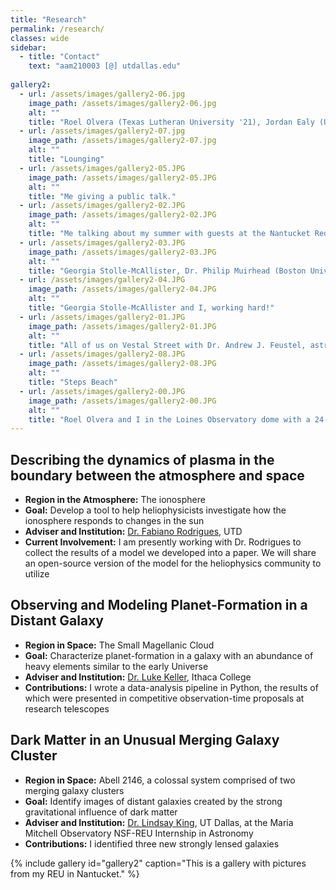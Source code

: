 ```yaml
---
title: "Research"
permalink: /research/
classes: wide
sidebar:
  - title: "Contact"
    text: "aam210003 [@] utdallas.edu"
    
gallery2:
  - url: /assets/images/gallery2-06.jpg
    image_path: /assets/images/gallery2-06.jpg
    alt: ""
    title: "Roel Olvera (Texas Lutheran University '21), Jordan Ealy (University of Maryland grad student), Celia Mulcahey (Mount Holyoke College '21), Abby Mintz (Yale '21), Georgia Stolle-McAllister and Dr. Regina Jorgenson (Maria Mitchell Observatory), and I atop the Vestal Street Observatory with the venerable Gary Walker."
  - url: /assets/images/gallery2-07.jpg
    image_path: /assets/images/gallery2-07.jpg
    alt: ""
    title: "Lounging"
  - url: /assets/images/gallery2-05.JPG
    image_path: /assets/images/gallery2-05.JPG
    alt: ""
    title: "Me giving a public talk."
  - url: /assets/images/gallery2-02.JPG
    image_path: /assets/images/gallery2-02.JPG
    alt: ""
    title: "Me talking about my summer with guests at the Nantucket Red Tie Soiree."
  - url: /assets/images/gallery2-03.JPG
    image_path: /assets/images/gallery2-03.JPG
    alt: ""
    title: "Georgia Stolle-McAllister, Dr. Philip Muirhead (Boston University), and I at the Nantucket Red Tie Soiree."
  - url: /assets/images/gallery2-04.JPG
    image_path: /assets/images/gallery2-04.JPG
    alt: ""
    title: "Georgia Stolle-McAllister and I, working hard!"
  - url: /assets/images/gallery2-01.JPG
    image_path: /assets/images/gallery2-01.JPG
    alt: ""
    title: "All of us on Vestal Street with Dr. Andrew J. Feustel, astronaut!"
  - url: /assets/images/gallery2-08.JPG
    image_path: /assets/images/gallery2-08.JPG
    alt: ""
    title: "Steps Beach"
  - url: /assets/images/gallery2-00.JPG
    image_path: /assets/images/gallery2-00.JPG
    alt: ""
    title: "Roel Olvera and I in the Loines Observatory dome with a 24-inch research telescope."
---
```


## Describing the dynamics of plasma in the boundary between the atmosphere and space
- **Region in the Atmosphere:** The ionosphere
- **Goal:** Develop a tool to help heliophysicists investigate how the ionosphere responds to changes in the sun
- **Adviser and Institution:** [Dr. Fabiano Rodrigues](https://sites.google.com/site/rodrigueslab/), UTD
- **Current Involvement:** I am presently working with Dr. Rodrigues to collect the results of a model we developed into a paper. We will share an open-source version of the model for the heliophysics community to utilize

## Observing and Modeling Planet-Formation in a Distant Galaxy
- **Region in Space:** The Small Magellanic Cloud
- **Goal:** Characterize planet-formation in a galaxy with an abundance of heavy elements similar to the early Universe
- **Adviser and Institution:** [Dr. Luke Keller](https://www.ithaca.edu/faculty/lkeller), Ithaca College
- **Contributions:** I wrote a data-analysis pipeline in Python, the results of which were presented in competitive observation-time proposals at research telescopes

## Dark Matter in an Unusual Merging Galaxy Cluster
- **Region in Space:** Abell 2146, a colossal system comprised of two merging galaxy clusters
- **Goal:** Identify images of distant galaxies created by the strong gravitational influence of dark matter
- **Adviser and Institution:** [Dr. Lindsay King](https://profiles.utdallas.edu/lindsay.king), UT Dallas, at the Maria Mitchell Observatory NSF-REU Internship in Astronomy
- **Contributions:** I identified three new strongly lensed galaxies

{% include gallery id="gallery2" caption="This is a gallery with pictures from my REU in Nantucket." %}

